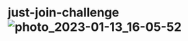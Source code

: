 # just-join-challenge![photo_2023-01-13_16-05-52](https://user-images.githubusercontent.com/93705949/212352094-2d0822e9-d194-4840-a733-2bf93778541a.jpg)
